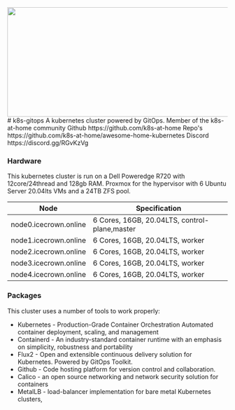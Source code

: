 <img src="https://raw.githubusercontent.com/fobiat/k8s-gitops/main/clusters/include/img/logo.png" align="centre" width="750px" height="250x"/>
# k8s-gitops
A kubernetes cluster powered by GitOps.
Member of the k8s-at-home community
Github https://github.com/k8s-at-home
Repo's https://github.com/k8s-at-home/awesome-home-kubernetes
Discord https://discord.gg/RGvKzVg


### Hardware
This kubernetes cluster is run on a Dell Poweredge R720 with 12core/24thread and 128gb RAM. Proxmox for the hypervisor with 6 Ubuntu Server 20.04lts VMs and a 24TB ZFS pool.

| Node | Specification |
| ------ | ------ |
| node0.icecrown.online | 6 Cores, 16GB, 20.04LTS, control-plane,master |
| node1.icecrown.online | 6 Cores, 16GB, 20.04LTS, worker |
| node2.icecrown.online | 6 Cores, 16GB, 20.04LTS, worker |
| node3.icecrown.online | 6 Cores, 16GB, 20.04LTS, worker |
| node4.icecrown.online | 6 Cores, 16GB, 20.04LTS, worker |


### Packages

This cluster uses a number of tools to work properly:

* Kubernetes - Production-Grade Container Orchestration
Automated container deployment, scaling, and management
* Containerd - An industry-standard container runtime with an emphasis on simplicity, robustness and portability
* Flux2 - Open and extensible continuous delivery solution for Kubernetes. Powered by GitOps Toolkit.
* Github - Code hosting platform for version control and collaboration.
* Calico - an open source networking and network security solution for containers
* MetalLB - load-balancer implementation for bare metal Kubernetes clusters,



